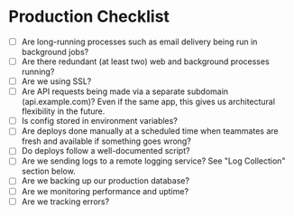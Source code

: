 # Production Checklist

- [ ] Are long-running processes such as email delivery being run in background jobs?
- [ ] Are there redundant (at least two) web and background processes running?
- [ ] Are we using SSL?
- [ ] Are API requests being made via a separate subdomain (api.example.com)? Even if the same app, this gives us architectural flexibility in the future.
- [ ] Is config stored in environment variables?
- [ ] Are deploys done manually at a scheduled time when teammates are fresh and available if something goes wrong?
- [ ] Do deploys follow a well-documented script?
- [ ] Are we sending logs to a remote logging service? See "Log Collection" section below.
- [ ] Are we backing up our production database?
- [ ] Are we monitoring performance and uptime?
- [ ] Are we tracking errors?
